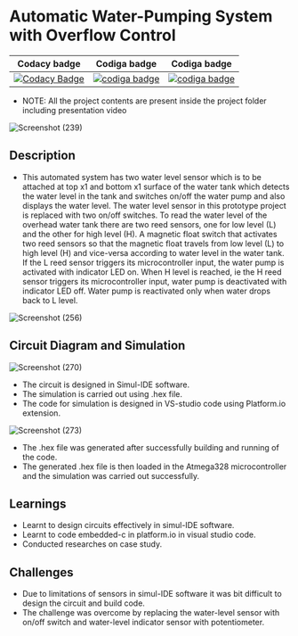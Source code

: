 # Automatic Water-Pumping System with Overflow Control

| Codacy badge | Codiga badge | Codiga badge |
|--------------|--------------|--------------|
|[![Codacy Badge](https://app.codacy.com/project/badge/Grade/485cce76907849b3833d1b3c605205a3)](https://www.codacy.com/gh/OmkarChitragar/M2-EmbSys/dashboard?utm_source=github.com&amp;utm_medium=referral&amp;utm_content=OmkarChitragar/M2-EmbSys&amp;utm_campaign=Badge_Grade)| <a href="https://api.codiga.io/project/31477/score/svg">   <img src="https://api.codiga.io/project/31477/score/svg?style=dark" alt="codiga badge" /></a> |  <a href="https://api.codiga.io/project/31477/status/svg">   <img src="https://api.codiga.io/project/31477/status/svg" alt="codiga badge" /></a> |

* NOTE: All the project contents are present inside the project folder including presentation video

![Screenshot (239)](https://user-images.githubusercontent.com/42509490/155874997-4b79db24-c957-4cbf-b124-32bafc852b7b.png)

## Description

* This automated system has two water level sensor which is to be attached at top x1 and bottom x1 surface of the water tank which detects the water level in the tank and
  switches on/off the water pump and also displays the water level. The water level sensor in this prototype project is replaced with two on/off switches. To read the water
  level of the overhead water tank there are two reed sensors, one for low level (L) and the other for high level (H). A magnetic float switch that activates
  two reed sensors so that the magnetic float travels from low level (L) to high level (H) and vice-versa according to water level in the water tank. If the L reed sensor
  triggers its microcontroller input, the water pump is activated with indicator LED on. When H level is reached, ie the H reed sensor triggers its microcontroller
  input, water pump is deactivated with indicator LED off. Water pump is reactivated only when water drops back to L level.

![Screenshot (256)](https://user-images.githubusercontent.com/42509490/156889253-3e715b80-4885-4445-9ca1-6a24c87a6dd9.png)

## Circuit Diagram and Simulation

![Screenshot (270)](https://user-images.githubusercontent.com/42509490/156945816-b9fd09e7-f1f6-4c83-9bc0-3b56b717efa4.png)

*	The circuit is designed in Simul-IDE software.
*	The simulation is carried out using .hex file.
*	The code for simulation is designed in VS-studio code using Platform.io extension.

![Screenshot (273)](https://user-images.githubusercontent.com/42509490/157050478-b95b929b-d6b0-4ea1-bffa-6a048746a18b.png)

*	The .hex file was generated after successfully building and running of the code.
*	The generated .hex file is then loaded in the Atmega328 microcontroller and the simulation was carried out successfully.  

## Learnings

*	Learnt to design circuits effectively in simul-IDE software.
*	Learnt to code embedded-c in platform.io in visual studio code.
*	Conducted researches on case study.

## Challenges

*	Due to limitations of sensors in simul-IDE software it was bit difficult to design the circuit and build code. 
*	The challenge was overcome by replacing the water-level sensor with on/off switch and water-level indicator sensor with potentiometer.
  
